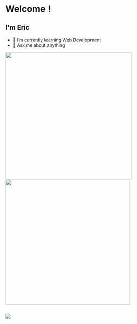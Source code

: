 # Welcome !
## I'm Eric

- 🌱 I’m currently learning Web Development
- 💬 Ask me about anything

<div>
  <a href = "https://github.com/EricdeLira">
  <img width = "400em" src = "https://github-readme-stats.vercel.app/api?username=EricdeLira&show_icons=true&theme=omni&include_all_commits=true&count_private=true"/>
  <img width = "395em"  src = "https://github-readme-stats.vercel.app/api/top-langs/?username=EricdeLira&layout=compact&langs_count=16&theme=omni"/>
</div>
  
  ##
  
<div>
    <a href = "https://www.linkedin.com/in/ericdelira/" target="_blank"><img src = "https://img.shields.io/badge/LinkedIn-0077B5?style=for-the-badge&logo=linkedin&logoColor=white"></a>
</div>
